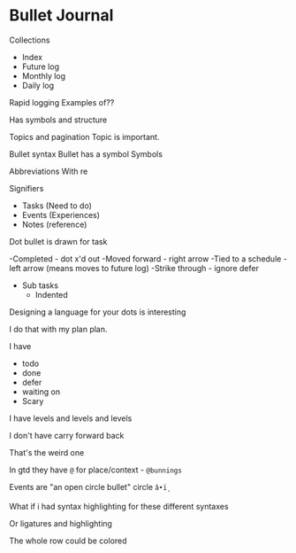 ﻿# Bullet Journal

Collections
-	Index
-	Future log
-	Monthly log
-	Daily log

Rapid logging
 Examples of??

Has symbols and structure

Topics and pagination
Topic is important.

Bullet syntax
Bullet has a symbol
Symbols

Abbreviations
  With re

Signifiers

- Tasks (Need to do)
- Events (Experiences)
- Notes (reference)

Dot bullet is drawn for task

-Completed - dot x'd out
-Moved forward - right arrow
-Tied to a schedule - left arrow (means moves to future log)
-Strike through - ignore defer

- Sub tasks
    * Indented

Designing a language for your dots is interesting

I do that with my plan plan.

I have

- todo
- done
- defer
- waiting on
- Scary

I have levels and levels and levels

I don't have carry forward back

That's the weird one

In gtd they have `@` for place/context - `@bunnings`

Events are "an open circle bullet" circle `â­•ï¸`

What if i had syntax highlighting for these different syntaxes

Or ligatures and highlighting

The whole row could be colored




